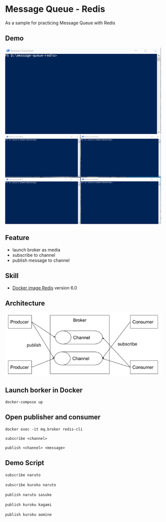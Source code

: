 # Message Queue - Redis

As a sample for practicing Message Queue with Redis

## Demo

![](demo/launch-broker.gif)
![](demo/pub_sub.gif)

## Feature

- launch broker as media
- subscribe to channel
- publish message to channel

## Skill

- [Docker image Redis](https://hub.docker.com/_/redis) version 6.0

## Architecture
![](demo/message-queue.png)

## Launch borker in Docker
```
docker-compose up
```

## Open publisher and consumer
```
docker exec -it mq.broker redis-cli
```
```
subscribe <channel>
```
```
publish <channel> <message>
```

## Demo Script
```
subscribe naruto

subscribe kuroko naruto

publish naruto sasuke

publish kuroku kagami

publish kuroku aomine
```